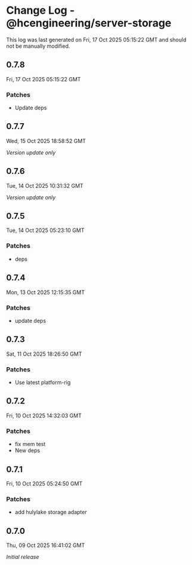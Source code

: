 # Change Log - @hcengineering/server-storage

This log was last generated on Fri, 17 Oct 2025 05:15:22 GMT and should not be manually modified.

## 0.7.8
Fri, 17 Oct 2025 05:15:22 GMT

### Patches

- Update deps

## 0.7.7
Wed, 15 Oct 2025 18:58:52 GMT

_Version update only_

## 0.7.6
Tue, 14 Oct 2025 10:31:32 GMT

_Version update only_

## 0.7.5
Tue, 14 Oct 2025 05:23:10 GMT

### Patches

- deps

## 0.7.4
Mon, 13 Oct 2025 12:15:35 GMT

### Patches

- update deps

## 0.7.3
Sat, 11 Oct 2025 18:26:50 GMT

### Patches

- Use latest platform-rig

## 0.7.2
Fri, 10 Oct 2025 14:32:03 GMT

### Patches

- fix mem test
- New deps

## 0.7.1
Fri, 10 Oct 2025 05:24:50 GMT

### Patches

- add hulylake storage adapter

## 0.7.0
Thu, 09 Oct 2025 16:41:02 GMT

_Initial release_

